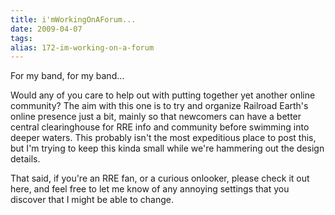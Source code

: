 ```yaml
---
title: i'mWorkingOnAForum...
date: 2009-04-07
tags: 
alias: 172-im-working-on-a-forum
---
```


For my band, for my band...

Would any of you care to help out with putting together yet another online community?  The aim with this one is to try and organize Railroad Earth's online presence just a bit, mainly so that newcomers can have a better central clearinghouse for RRE info and community before swimming into deeper waters.  This probably isn't the most expeditious place to post this, but I'm trying to keep this kinda small while we're hammering out the design details.

That said, if you're an RRE fan, or a curious onlooker, please check it out here, and feel free to let me know of any annoying settings that you discover that I might be able to change.

